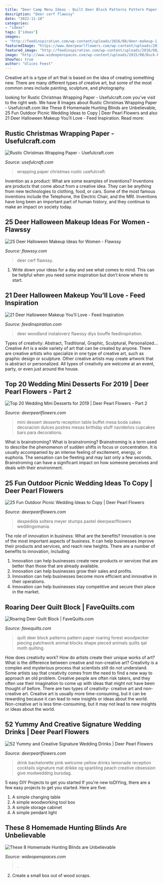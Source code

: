 ```yaml
---
title: "Deer Camp Menu Ideas - Quilt Deer Block Patterns Pattern Paper Roaring Forest Woodpecker Piecing Patchwork Animal Blocks Shape Pieced Animals Quilts Qal Moth Quilting"
description: "Deer cerf flawssy"
date: "2022-11-18"
categories:
- "ideas"
tags: ["ideas"]
images:
- "http://feedinspiration.com/wp-content/uploads/2016/08/deer-makeup-1.jpg"
featuredImage: "https://www.deerpearlflowers.com/wp-content/uploads/2017/02/Summer-Outdoor-Picnic-Wedding-Ideas-23.jpg"
featured_image: "http://feedinspiration.com/wp-content/uploads/2016/08/deer-makeup-1.jpg"
image: "http://www.wideopenspaces.com/wp-content/uploads/2015/08/Duck-Blind-Mansion.jpg"
ShowToc: true
author: "Ulices Feest"
---
```



Creative art is a type of art that is based on the idea of creating something new. There are many different types of creative art, but some of the most common ones include painting, sculpture, and photography.

	

		
looking for Rustic Christmas Wrapping Paper - Usefulcraft.com you've visit to the right web. We have 8 Images about Rustic Christmas Wrapping Paper - Usefulcraft.com like These 8 Homemade Hunting Blinds are Unbelievable, 25 Fun Outdoor Picnic Wedding Ideas to Copy | Deer Pearl Flowers and also 21 Deer Halloween Makeup You’ll Love - Feed Inspiration. Read more:
		
    
## Rustic Christmas Wrapping Paper - Usefulcraft.com

<img loading=lazy src="http://www.usefulcraft.com/wp-content/uploads/2019/12/rustic-christmas-wrapping-paper-4.jpg" onerror="this.onerror=null;this.src='https://tse4.mm.bing.net/th?id=OIP.09qwOzzNejcvZ5YyfT5wBAHaLH&amp;pid=15.1';" alt="Rustic Christmas Wrapping Paper - Usefulcraft.com">

_Source: usefulcraft.com_

>wrapping paper christmas rustic usefulcraft. 

	

Invention as a product: What are some examples of inventions?
Inventions are products that come about from a creative idea. They can be anything from new technologies to clothing, food, or cars. Some of the most famous inventions include the Telephone, the Electric Chair, and the MRI. Inventions have long been an important part of human history, and they continue to make an impact on society today.

    
## 25 Deer Halloween Makeup Ideas For Women - Flawssy

<img loading=lazy src="https://www.flawssy.com/wp-content/uploads/2016/05/Doe-Deer-Makeup-Halloween.jpg" onerror="this.onerror=null;this.src='https://tse4.mm.bing.net/th?id=OIP.R_OcTyX8J19vTn0Fp_N7XQHaLH&amp;pid=15.1';" alt="25 Deer Halloween Makeup Ideas for Women - Flawssy">

_Source: flawssy.com_

>deer cerf flawssy. 

	

1. Write down your ideas for a day and see what comes to mind. This can be helpful when you need some inspiration but don’t know where to start.

    
## 21 Deer Halloween Makeup You’ll Love - Feed Inspiration

<img loading=lazy src="http://feedinspiration.com/wp-content/uploads/2016/08/deer-makeup-1.jpg" onerror="this.onerror=null;this.src='https://tse1.mm.bing.net/th?id=OIP.5m0m0RL7envGkdOTbOu2VwHaJQ&amp;pid=15.1';" alt="21 Deer Halloween Makeup You’ll Love - Feed Inspiration">

_Source: feedinspiration.com_

>deer woodland instaloverz flawssy diys bouffe feedinspiration. 

	

Types of creativity: Abstract, Traditional, Graphic, Sculptural, Personalized...
Creative Art is a wide variety of art that can be created by anyone. There are creative artists who specialize in one type of creative art, such as graphic design or sculpture. Other creative artists may create artwork that is abstract or personalized. All types of creativity are welcome at an event, party, or even just around the house.

    
## Top 20 Wedding Mini Desserts For 2019 | Deer Pearl Flowers - Part 2

<img loading=lazy src="https://www.deerpearlflowers.com/wp-content/uploads/2017/07/mini-wedding-dessert.jpg" onerror="this.onerror=null;this.src='https://tse4.mm.bing.net/th?id=OIP.gCP78vXMsloH16yw2JQhwwHaLH&amp;pid=15.1';" alt="Top 20 Wedding Mini Desserts for 2019 | Deer Pearl Flowers - Part 2">

_Source: deerpearlflowers.com_

>mini dessert desserts reception table buffet mesa boda cakes decoracion dulces postres mesas birthday stuff navideños cupcakes bars para decorations. 

	

What is brainstroming?
What is brainstroming? Brainstroming is a term used to describe the phenomenon of sudden shifts in focus or concentration. It is usually accompanied by an intense feeling of excitement, energy, or euphoria. The sensation can be fleeting and may last only a few seconds. Brainstroming can have a significant impact on how someone perceives and deals with their environment.

    
## 25 Fun Outdoor Picnic Wedding Ideas To Copy | Deer Pearl Flowers

<img loading=lazy src="https://www.deerpearlflowers.com/wp-content/uploads/2017/02/Summer-Outdoor-Picnic-Wedding-Ideas-23.jpg" onerror="this.onerror=null;this.src='https://tse1.mm.bing.net/th?id=OIP.Xuc5uOBjEQM6jCEvLFf3BQHaLH&amp;pid=15.1';" alt="25 Fun Outdoor Picnic Wedding Ideas to Copy | Deer Pearl Flowers">

_Source: deerpearlflowers.com_

>despedida soltera meyer stumps pastel deerpearlflowers weddingomania. 

	

The role of innovation in business: What are the benefits?
Innovation is one of the most important aspects of business. It can help businesses improve their products and services, and reach new heights. There are a number of benefits to innovation, including: 
1. Innovation can help businesses create new products or services that are better than those that are already available. 
2. Innovation can help businesses grow their sales and profits. 
3. Innovation can help businesses become more efficient and innovative in their operations. 
4. Innovation can help businesses stay competitive and secure their place in the market.

    
## Roaring Deer Quilt Block | FaveQuilts.com

<img loading=lazy src="http://irepo.primecp.com/2015/08/232825/Roaring-Deer-Quilt-Block_Large600_ID-1145289.jpg?v=1145289" onerror="this.onerror=null;this.src='https://tse4.mm.bing.net/th?id=OIP.2TpMNUiEh-d6QjJgHSUGYQHaLH&amp;pid=15.1';" alt="Roaring Deer Quilt Block | FaveQuilts.com">

_Source: favequilts.com_

>quilt deer block patterns pattern paper roaring forest woodpecker piecing patchwork animal blocks shape pieced animals quilts qal moth quilting. 

	

How does creativity work? How do artists create their unique works of art? What is the difference between creative and non-creative art?
Creativity is a complex and mysterious process that scientists still do not understand. Some artists say that creativity comes from the need to find a new way to approach an old problem. Creative people are often risk takers, and they often use their imagination to come up with ideas that might not have been thought of before. There are two types of creativity- creative art and non-creative art. Creative art is usually more time-consuming, but it can be rewarding because it can lead to new insights or ideas about the world. Non-creative art is less time-consuming, but it may not lead to new insights or ideas about the world.

    
## 52 Yummy And Creative Signature Wedding Drinks | Deer Pearl Flowers

<img loading=lazy src="http://www.deerpearlflowers.com/wp-content/uploads/2015/04/sparkling-pink-lemonade-wedidng-cocktails-drink-for-classic-peach-wedding.jpg" onerror="this.onerror=null;this.src='https://tse1.mm.bing.net/th?id=OIP.kwv2Fe8Iii_knreTvOeymwHaKj&amp;pid=15.1';" alt="52 Yummy and Creative Signature Wedding Drinks | Deer Pearl Flowers">

_Source: deerpearlflowers.com_

>drink bachelorette pink welcome yellow drinks lemonade reception cocktails signature mat drikke og sparkling peach creative obsession give modwedding bursdag. 

	

5 easy DIY Projects to get you started
If you're new toDIYing, there are a few easy projects to get you started. Here are five: 
1. A simple changing table 
2. A simple woodworking tool box 
3. A simple storage cabinet 
4. A simple pendant light 

    
## These 8 Homemade Hunting Blinds Are Unbelievable

<img loading=lazy src="http://www.wideopenspaces.com/wp-content/uploads/2015/08/Duck-Blind-Mansion.jpg" onerror="this.onerror=null;this.src='https://tse1.mm.bing.net/th?id=OIP.5jnEHJ9WG0H36ewpWipjdQHaFj&amp;pid=15.1';" alt="These 8 Homemade Hunting Blinds are Unbelievable">

_Source: wideopenspaces.com_

>. 

	

2. Create a small box out of wood scraps.

